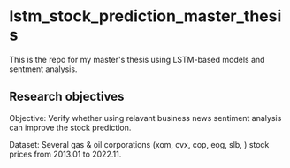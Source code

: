 # lstm_stock_prediction_master_thesis
This is the repo for my master's thesis using LSTM-based models and sentment analysis.

## Research objectives

Objective: Verify whether using relavant business news sentiment analysis can improve the stock prediction.

Dataset: Several gas & oil corporations (xom, cvx, cop, eog, slb, ) stock prices from 2013.01 to 2022.11.
